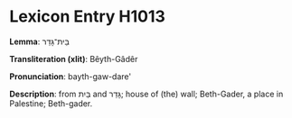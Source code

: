 # Lexicon Entry H1013

**Lemma**: בֵּית־גָּדֵר

**Transliteration (xlit)**: Bêyth-Gâdêr

**Pronunciation**: bayth-gaw-dare'

**Description**:
from בַּיִת and גָּדֵר; house of (the) wall; Beth-Gader, a place in Palestine; Beth-gader.
